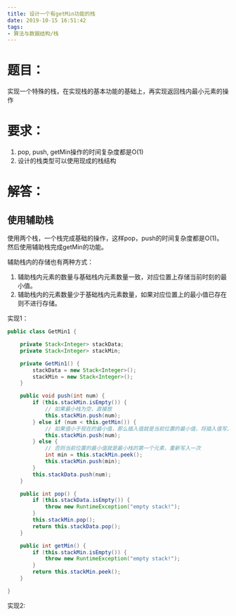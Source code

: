 ```yaml
---
title: 设计一个有getMin功能的栈
date: 2019-10-15 16:51:42
tags: 
- 算法与数据结构/栈
---
```

# 题目：

实现一个特殊的栈，在实现栈的基本功能的基础上，再实现返回栈内最小元素的操作

# 要求：

1.  pop, push, getMin操作的时间复杂度都是O(1)
2.  设计的栈类型可以使用现成的栈结构

# 解答：

## 使用辅助栈

使用两个栈，一个栈完成基础的操作，这样pop，push的时间复杂度都是O(1)。然后使用辅助栈完成getMin的功能。

辅助栈内的存储也有两种方式：

1.  辅助栈内元素的数量与基础栈内元素数量一致，对应位置上存储当前时刻的最小值。
2.  辅助栈内的元素数量少于基础栈内元素数量，如果对应位置上的最小值已存在则不进行存储。

实现1：

```java
public class GetMin1 {

	private Stack<Integer> stackData;
	private Stack<Integer> stackMin;

	private GetMin1() {
		stackData = new Stack<Integer>();
		stackMin = new Stack<Integer>();
	}

	public void push(int num) {
		if (this.stackMin.isEmpty()) {
			// 如果最小栈为空，直接放
			this.stackMin.push(num);
		} else if (num < this.getMin()) {
			// 如果值小于现在的最小值，那么插入值就是当前位置的最小值，将插入值写入到最小栈中
			this.stackMin.push(num);
		} else {
			// 否则当前位置的最小值就是最小栈的第一个元素，重新写入一次
			int min = this.stackMin.peek();
			this.stackMin.push(min);
		}
		this.stackData.push(num);
	}

	public int pop() {
		if (this.stackData.isEmpty()) {
			throw new RuntimeException("empty stack!");
		}
		this.stackMin.pop();
		return this.stackData.pop();
	}

	public int getMin() {
		if (this.stackMin.isEmpty()) {
			throw new RuntimeException("empty stack!");
		}
		return this.stackMin.peek();
	}

}
```

实现2: